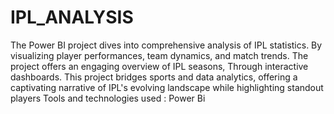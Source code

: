 # IPL_ANALYSIS
The Power BI project dives into comprehensive analysis of IPL statistics. By visualizing player performances, team dynamics, and match trends.
The project offers an engaging overview of IPL seasons, Through interactive dashboards.
This project bridges sports and data analytics, offering a captivating narrative of IPL's evolving landscape while highlighting standout players
Tools and technologies used : Power Bi
